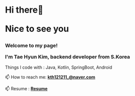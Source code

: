<h1>Hi there👋

Nice to see you</h1>

<h3>Welcome to my page!

I'm Tae Hyun Kim, backend developer from S.Korea</h3>

Things I code with : Java, Kotlin, SpringBoot, Android

📫 How to reach me: **kth121211_@naver.com**

📫 Resume : **[Resume](https://www.notion.so/2bb8343cd4dc4d0687b2d7de4127803a)**



<!-- [![Slusy Sapzil Board](https://slusy.io/api/sapzil?userId=8855584)](https://slusy.io/profile/8855584?sapzil_guide=true) -->
